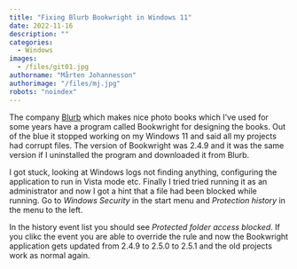 ```yaml
---
title: "Fixing Blurb Bookwright in Windows 11"
date: 2022-11-16
description: ""
categories:
  - Windows
images:
  - /files/git01.jpg
authorname: "Mårten Johannesson"
authorimage: "/files/mj.jpg"
robots: "noindex"
---
```

The company [Blurb](https://www.blurb.com) which makes nice photo books which I've used for some years have a program called Bookwright for designing the books. Out of the blue it stopped working on my Windows 11 and said all my projects had corrupt files. The version of Bookwright was 2.4.9 and it was the same version if I uninstalled the program and downloaded it from Blurb.
<!--more-->

I got stuck, looking at Windows logs not finding anything, configuring the application to run in Vista mode etc. Finally I tried tried running it as an administrator and now I got a hint that a file had been blocked while running. Go to *Windows Security* in the start menu and *Protection history* in the menu to the left.

In the history event list you should see *Protected folder access blocked*. If you clikc the event you are able to override the rule and now the Bookwright application gets updated from 2.4.9 to 2.5.0 to 2.5.1 and the old projects work as normal again.